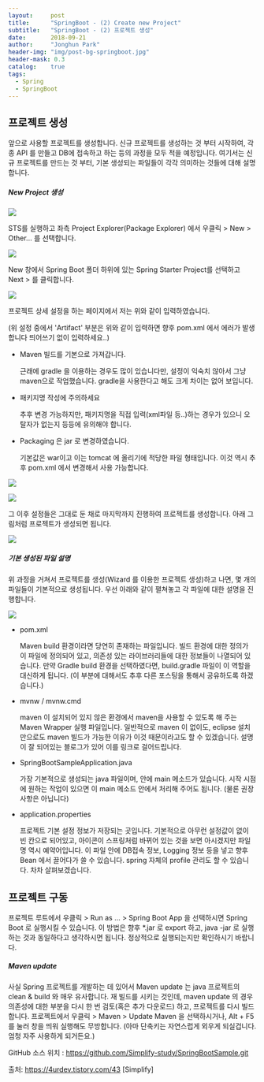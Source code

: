 ```yaml
---
layout:     post
title:      "SpringBoot - (2) Create new Project"
subtitle:   "SpringBoot - (2) 프로젝트 생성"
date:       2018-09-21
author:     "Jonghun Park"
header-img: "img/post-bg-springboot.jpg"
header-mask: 0.3
catalog:    true
tags:
  - Spring
  - SpringBoot
---
```


## 프로젝트 생성

앞으로 사용할 프로젝트를 생성합니다.  신규 프로젝트를 생성하는 것 부터 시작하여, 각종 API 를 만들고 DB에 접속하고 하는 등의 과정을 모두 적을 예정입니다. 여기서는 신규 프로젝트를 만드는 것 부터, 기본 생성되는 파일들이 각각 의미하는 것들에 대해 설명합니다.

##### New Project 생성

![](/img/post/2018-09-21-spring-boot-02-create-project/spring-boot-02-create-project-00001.png)

STS를 실행하고 좌측 Project Explorer(Package Explorer) 에서 우클릭 > New > Other... 를 선택합니다.  

![](/img/post/2018-09-21-spring-boot-02-create-project/spring-boot-02-create-project-00002.png)

New 창에서 Spring Boot 폴더 하위에 있는 Spring Starter Project를 선택하고 Next > 를 클릭합니다. 

![](/img/post/2018-09-21-spring-boot-02-create-project/spring-boot-02-create-project-00003.png)

프로젝트 상세 설정을 하는 페이지에서 저는 위와 같이 입력하였습니다. 

(위 설정 중에서 'Artifact' 부분은 위와 같이 입력하면 향후 pom.xml 에서 에러가 발생합니다 띄어쓰기 없이 입력하세요..)

* Maven 빌드를 기본으로 가져갑니다. 

  근래에 gradle 을 이용하는 경우도 많이 있습니다만, 설정이 익숙치 않아서 그냥 maven으로 작업했습니다. gradle을 사용한다고 해도 크게 차이는 없어 보입니다. 

* 패키지명 작성에 주의하세요

  추후 변경 가능하지만, 패키지명을 직접 입력(xml파일 등..)하는 경우가 있으니 오탈자가 없는지 등등에 유의해야 합니다.
 
* Packaging 은 jar 로 변경하였습니다. 

  기본값은 war이고 이는 tomcat 에 올리기에 적당한 파일 형태입니다. 이것 역시 추후 pom.xml 에서 변경해서 사용 가능합니다.

![](/img/post/2018-09-21-spring-boot-02-create-project/spring-boot-02-create-project-00004.png)

![](/img/post/2018-09-21-spring-boot-02-create-project/spring-boot-02-create-project-00005.png)

그 이후 설정들은 그대로 둔 채로 마지막까지 진행하여 프로젝트를 생성합니다. 아래 그림처럼 프로젝트가 생성되면 됩니다.

![](/img/post/2018-09-21-spring-boot-02-create-project/spring-boot-02-create-project-00006.png)


##### 기본 생성된 파일 설명

위 과정을 거쳐서 프로젝트를 생성(Wizard 를 이용한 프로젝트 생성)하고 나면, 몇 개의 파일들이 기본적으로 생성됩니다. 우선 아래와 같이 펼쳐놓고 각 파일에 대한 설명을 진행합니다.

![](/img/post/2018-09-21-spring-boot-02-create-project/spring-boot-02-create-project-00007.png)

* pom.xml 

  Maven build 환경이라면 당연히 존재하는 파일입니다. 빌드 환경에 대한 정의가 이 파일에 정의되어 있고, 의존성 있는 라이브러리들에 대한 정보들이 나열되어 있습니다. 만약 Gradle build 환경을 선택하였다면, build.gradle 파일이 이 역할을 대신하게 됩니다. (이 부분에 대해서도 추후 다른 포스팅을 통해서 공유하도록 하겠습니다.)

* mvnw / mvnw.cmd

  maven 이 설치되어 있지 않은 환경에서 maven을 사용할 수 있도록 해 주는 Maven Wrapper 실행 파일입니다. 일반적으로 maven 이 없이도, eclipse 설치만으로도 maven 빌드가 가능한 이유가 이것 때문이라고도 할 수 있겠습니다. 설명이 잘 되어있는 블로그가 있어 이를 링크로 걸어드립니다.

* SpringBootSampleApplication.java

  가장 기본적으로 생성되는 java 파일이며, 안에 main 메소드가 있습니다. 시작 시점에 원하는 작업이 있으면 이 main 메소드 안에서 처리해 주어도 됩니다. (물론 권장 사항은 아닙니다)

* application.properties

  프로젝트 기본 설정 정보가 저장되는 곳입니다. 기본적으로 아무런 설정값이 없이 빈 칸으로 되어있고, 아이콘이 스프링처럼 바뀌어 있는 것을 보면 아시겠지만 파일명 역시 예약어입니다. 이 파일 안에 DB접속 정보, Logging 정보 등을 넣고 향후 Bean 에서 끌어다가 쓸 수 있습니다. spring 자체의 profile 관리도 할 수 있습니다. 차차 살펴보겠습니다. 


## 프로젝트 구동

프로젝트 루트에서 우클릭 > Run as ... > Spring Boot App 을 선택하시면 Spring Boot 로 실행시킬 수 있습니다. 이 방법은 향후 &#42;.jar 로 export 하고, java -jar 로 실행하는 것과 동일하다고 생각하시면 됩니다. 정상적으로 실행되는지만 확인하시기 바랍니다. 

##### Maven update

사실 Spring 프로젝트를 개발하는 데 있어서 Maven update 는 java 프로젝트의 clean & build 와 매우 유사합니다. 재 빌드를 시키는 것인데, maven update 의 경우 의존성에 대한 부분을 다시 한 번 검토(혹은 추가 다운로드) 하고, 프로젝트를 다시 빌드합니다. 프로젝트에서 우클릭 > Maven > Update Maven 을 선택하시거나, Alt + F5를 눌러 창을 띄워 실행해도 무방합니다. (아마 단축키는 자연스럽게 외우게 되실겁니다. 엄청 자주 사용하게 되거든요.)

GitHub 소스 위치 : https://github.com/Simplify-study/SpringBootSample.git

출처: https://4urdev.tistory.com/43 [Simplify]
